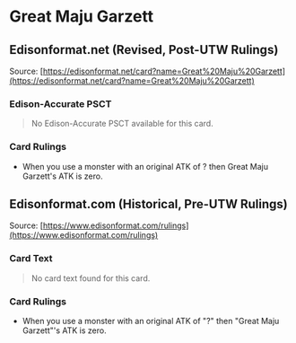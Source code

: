 # Great Maju Garzett

## Edisonformat.net (Revised, Post-UTW Rulings)

Source: [https://edisonformat.net/card?name=Great%20Maju%20Garzett](https://edisonformat.net/card?name=Great%20Maju%20Garzett)

### Edison-Accurate PSCT

> No Edison-Accurate PSCT available for this card.

### Card Rulings

*   When you use a monster with an original ATK of ? then Great Maju Garzett's ATK is zero.


## Edisonformat.com (Historical, Pre-UTW Rulings)

Source: [https://www.edisonformat.com/rulings](https://www.edisonformat.com/rulings)

### Card Text

> No card text found for this card.

### Card Rulings

*   When you use a monster with an original ATK of "?" then "Great Maju Garzett"'s ATK is zero.


